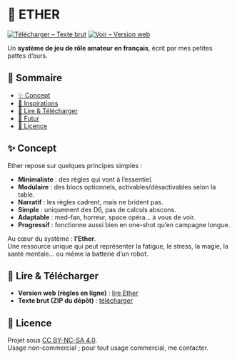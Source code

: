 # 🎲 ETHER

[![Télécharger – Texte brut](https://img.shields.io/badge/⬇️%20Télécharger-Texte%20brut-brightgreen?style=for-the-badge)](https://github.com/<ton-user>/<ton-depot>/archive/refs/heads/main.zip)
[![Voir – Version web](https://img.shields.io/badge/🌐%20Voir-Version%20web-blue?style=for-the-badge)](./Ether/)

Un **système de jeu de rôle amateur en français**, écrit par mes petites pattes d’ours.

## 📑 Sommaire
- [✨ Concept](#-concept)
- [🎲 Inspirations](#-inspirations)
- [📖 Lire & Télécharger](#-lire--télécharger)
- [🚧 Futur](#-futur)
- [📜 Licence](#-licence)

## ✨ Concept
Ether repose sur quelques principes simples :  
- **Minimaliste** : des règles qui vont à l’essentiel.  
- **Modulaire** : des blocs optionnels, activables/désactivables selon la table.  
- **Narratif** : les règles cadrent, mais ne brident pas.  
- **Simple** : uniquement des D6, pas de calculs abscons.  
- **Adaptable** : med-fan, horreur, space opéra… à vous de voir.  
- **Progressif** : fonctionne aussi bien en one-shot qu’en campagne longue.  

Au cœur du système : **l’Ether**.  
Une ressource unique qui peut représenter la fatigue, le stress, la magie, la santé mentale… ou même la batterie d’un robot.  

## 📖 Lire & Télécharger
- **Version web (règles en ligne)** : [lire Ether](./Ether/)
- **Texte brut (ZIP du dépôt)** : [télécharger](https://github.com/<ton-user>/<ton-depot>/archive/refs/heads/main.zip)

## 📜 Licence
Projet sous [CC BY-NC-SA 4.0](../LICENSE.md).  
Usage non-commercial ; pour tout usage commercial, me contacter.
